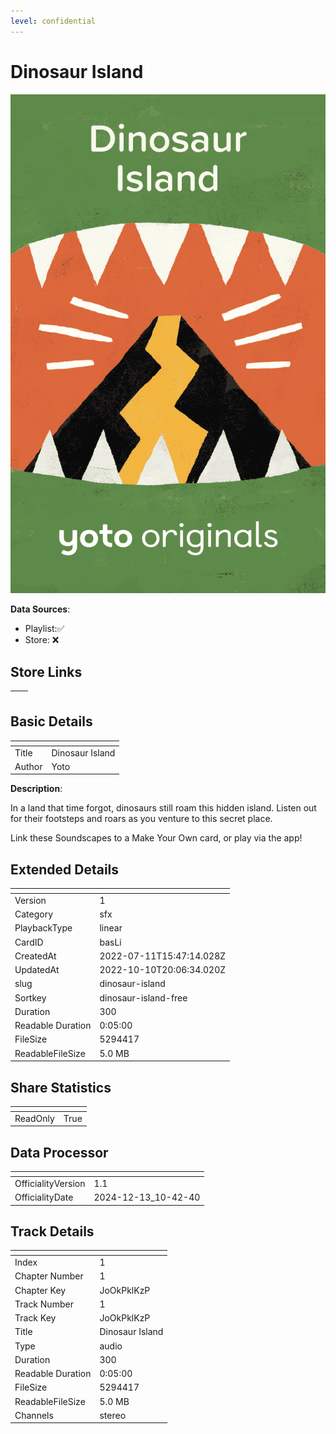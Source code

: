 ```yaml
---
level: confidential
---
```

# Dinosaur Island

![card_[basLi].png](../../img/cards/card_[basLi].png)

**Data Sources**: 

- Playlist:✅
- Store: ❌


## Store Links

| <!-- --> | <!-- --> |
| - | - |


## Basic Details

| <!-- --> | <!-- --> |
| - | - |
| Title | Dinosaur Island |
| Author | Yoto |

**Description**:

In a land that time forgot, dinosaurs still roam this hidden island. Listen out for their footsteps and roars as you venture to this secret place.

Link these Soundscapes to a Make Your Own card, or play via the app!


## Extended Details

| <!-- --> | <!-- --> |
| - | - |
| Version | 1 |
| Category | sfx |
| PlaybackType | linear |
| CardID | basLi |
| CreatedAt | 2022-07-11T15:47:14.028Z |
| UpdatedAt | 2022-10-10T20:06:34.020Z |
| slug | dinosaur-island |
| Sortkey | dinosaur-island-free |
| Duration | 300 |
| Readable Duration | 0:05:00 |
| FileSize | 5294417 |
| ReadableFileSize | 5.0 MB |


## Share Statistics

| <!-- --> | <!-- --> |
| - | - |
| ReadOnly | True |


## Data Processor

| <!-- --> | <!-- --> |
| - | - |
| OfficialityVersion | 1.1
| OfficialityDate | 2024-12-13_10-42-40


## Track Details

| <!-- --> | <!-- --> |
| - | - |
| Index | 1 |
| Chapter Number | 1 |
| Chapter Key | JoOkPklKzP |
| Track Number | 1 |
| Track Key | JoOkPklKzP |
| Title | Dinosaur Island |
| Type | audio |
| Duration | 300 |
| Readable Duration | 0:05:00 |
| FileSize | 5294417 |
| ReadableFileSize | 5.0 MB |
| Channels | stereo |

